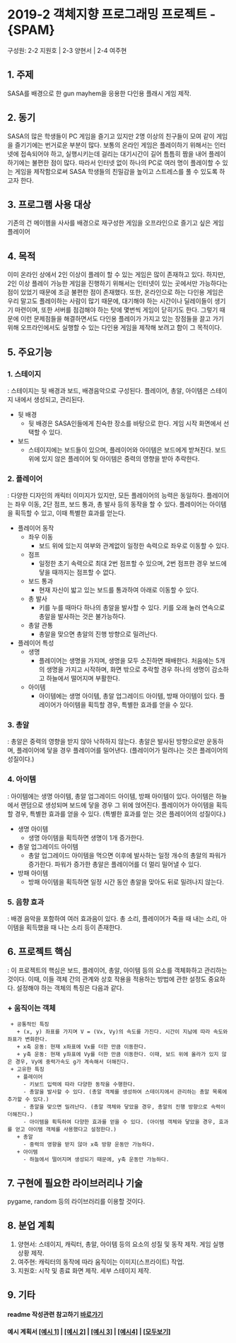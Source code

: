 # 2019-2 객체지향 프로그래밍 프로젝트 - **{SPAM}**
구성원: 2-2 지원호 | 2-3 양현서 | 2-4 여주현

## 1. 주제
 SASA를 배경으로 한 gun mayhem을 응용한 다인용 플래시 게임 제작.

## 2. 동기
SASA의 많은 학생들이 PC 게임을 즐기고 있지만 2명 이상의 친구들이 모여 같이 게임을 즐기기에는 번거로운 부분이 많다. 보통의 온라인 게임은 플레이하기 위해서는 인터넷에 접속되어야 하고, 실행시키는데 걸리는 대기시간이 길어 틈틈히 짬을 내어 플레이하기에는 불편한 점이 많다. 따라서 인터넷 없이 하나의 PC로 여러 명이 플레이할 수 있는 게임을 제작함으로써 SASA 학생들의 친밀감을 높이고 스트레스를 풀 수 있도록 하고자 한다.

## 3. 프로그램 사용 대상
기존의 건 메이헴을 사사를 배경으로 재구성한 게임을 오프라인으로 즐기고 싶은 게임 플레이어

## 4. 목적
 이미 온라인 상에서 2인 이상이 플레이 할 수 있는 게임은 많이 존재하고 있다. 하지만, 2인 이상 플레이 가능한 게임을 진행하기 위해서는 인터넷이 있는 곳에서만 가능하다는 점이 있었기 때문에 조금 불편한 점이 존재했다. 또한, 온라인으로 하는 다인용 게임은 우리 말고도 플레이하는 사람이 많기 때문에, 대기해야 하는 시간이나 딜레이들이 생기기 마련이며, 또한 서버를 점검해야 하는 탓에 몇번씩 게임이 닫히기도 한다. 그렇기 때문에 이런 문제점들을 해결하면서도 다인용 플레이가 가지고 있는 장점들을 끌고 가기 위해 오프라인에서도 실행할 수 있는 다인용 게임을 제작해 보려고 함이 그 목적이다. 

## 5. 주요기능
### 1. 스테이지
   : 스테이지는 뒷 배경과 보드, 배경음악으로 구성된다. 플레이어, 총알, 아이템은 스테이지 내에서 생성되고, 관리된다.
 + 뒷 배경
   - 뒷 배경은 SASA인들에게 친숙한 장소를 바탕으로 한다. 게임 시작 화면에서 선택할 수 있다.
 + 보드
   - 스테이지에는 보드들이 있으며, 플레이어와 아이템은 보드에게 받쳐진다. 보드 위에 있지 않은 플레이어 및 아이템은 중력의 영향을 받아 추락한다.

### 2. 플레이어
   : 다양한 디자인의 캐릭터 이미지가 있지만, 모든 플레이어의 능력은 동일하다. 플레이어는 좌우 이동, 2단 점프, 보드 통과, 총 발사 등의 동작을 할 수 있다. 플레이어는 아이템을 획득할 수 있고, 이때 특별한 효과를 얻는다.
 + 플레이어 동작
   + 좌우 이동
     - 보드 위에 있는지 여부와 관계없이 일정한 속력으로 좌우로 이동할 수 있다.
   + 점프
     - 일정한 초기 속력으로 최대 2번 점프할 수 있으며, 2번 점프한 경우 보드에 닿을 때까지는 점프할 수 없다.
   + 보드 통과
     - 현재 자신이 밟고 있는 보드를 통과하여 아래로 이동할 수 있다.
   + 총 발사
     - 키를 누를 때마다 하나의 총알을 발사할 수 있다. 키를 오래 눌러 연속으로 총알을 발사하는 것은 불가능하다.
   + 총알 관통
     - 총알을 맞으면 총알의 진행 방향으로 밀려난다.
 + 플레이어 특성
   + 생명
     - 플레이어는 생명을 가지며, 생명을 모두 소진하면 패배한다. 처음에는 5개의 생명을 가지고 시작하며, 화면 밖으로 추락할 경우 하나의 생명이 감소하고 하늘에서 떨어지며 부활한다.
   + 아이템
     - 아이템에는 생명 아이템, 총알 업그레이드 아이템, 방패 아이템이 있다. 플레이어가 아이템을 획득할 경우, 특별한 효과를 얻을 수 있다.

### 3. 총알
   : 총알은 중력의 영향을 받지 않아 낙하하지 않는다. 총알은 발사된 방향으로만 운동하며, 플레이어에 닿을 경우 플레이어를 밀어낸다. (플레이어가 밀려나는 것은 플레이어의 성질이다.)

### 4. 아이템
   : 아이템에는 생명 아이템, 총알 업그레이드 아이템, 방패 아이템이 있다. 아이템은 하늘에서 랜덤으로 생성되며 보드에 닿을 경우 그 위에 얹어진다. 플레이어가 아이템을 획득할 경우, 특별한 효과를 얻을 수 있다. (특별한 효과를 얻는 것은 플레이어의 성질이다.)
   + 생명 아이템
     + 생명 아이템을 획득하면 생명이 1개 증가한다.
   + 총알 업그레이드 아이템
     + 총알 업그레이드 아이템을 먹으면 이후에 발사하는 일정 개수의 총알의 파워가 증가한다. 파워가 증가한 총알은 플레이어를 더 멀리 밀어낼 수 있다.
   + 방패 아이템
     + 방패 아이템을 획득하면 일정 시간 동안 총알을 맞아도 뒤로 밀려나지 않는다.

### 5. 음향 효과
   : 배경 음악을 포함하여 여러 효과음이 있다. 총 소리, 플레이어가 죽을 때 내는 소리, 아이템을 획득했을 때 나는 소리 등이 존재한다.

## 6. 프로젝트 핵심
   : 이 프로젝트의 핵심은 보드, 플레이어, 총알, 아이템 등의 요소를 객체화하고 관리하는 것이다. 이때, 이들 객체 간의 관계와 상호 작용을 적용하는 방법에 관한 설정도 중요하다. 설정해야 하는 객체의 특징은 다음과 같다.
   ### + 움직이는 객체
     + 공통적인 특징
       + (x, y) 좌표를 가지며 V = (Vx, Vy)의 속도를 가진다. 시간이 지남에 따라 속도와 좌표가 변화한다.
       + x축 운동: 현재 x좌표에 Vx를 더한 만큼 이동한다.
       + y축 운동: 현재 y좌표에 Vy를 더한 만큼 이동한다. 이때, 보드 위에 올라가 있지 않은 경우, Vy에 중력가속도 g가 계속해서 더해진다.
     + 고유한 특징
       + 플레이어
         - 키보드 입력에 따라 다양한 동작을 수행한다.
         - 총알을 발사할 수 있다. (총알 객체를 생성하여 스테이지에서 관리하는 총알 목록에 추가할 수 있다.)
         - 총알을 맞으면 밀려난다. (총알 객체와 닿았을 경우, 총알의 진행 방향으로 속력이 더해진다.)
         - 아이템을 획득하여 다양한 효과를 얻을 수 있다. (아이템 객체와 닿았을 경우, 효과를 얻고 아이템 객체를 사용했다고 설정한다.)
       + 총알
         - 중력의 영향을 받지 않아 x축 방향 운동만 가능하다.
       + 아이템
         - 하늘에서 떨어지며 생성되기 때문에, y축 운동만 가능하다.

## 7. 구현에 필요한 라이브러리나 기술
pygame, random 등의 라이브러리를 이용할 것이다.


## 8. **분업 계획**
1. 양현서: 스테이지, 캐릭터, 총알, 아이템 등의 요소의 성질 및 동작 제작. 게임 실행 상황 제작.
2. 여주현: 캐릭터의 동작에 따라 움직이는 이미지(스프라이트) 작업. 
3. 지원호: 시작 및 종료 화면 제작. 세부 스테이지 제작.


## 9. 기타



#### readme 작성관련 참고하기 [바로가기](https://heropy.blog/2017/09/30/markdown/)

#### 예시 계획서 [[예시 1]](https://docs.google.com/document/d/1hcuGhTtmiTUxuBtr3O6ffrSMahKNhEj33woE02V-84U/edit?usp=sharing) | [[예시 2]](https://docs.google.com/document/d/1FmxTZvmrroOW4uZ34Xfyyk9ejrQNx6gtsB6k7zOvHYE/edit?usp=sharing) | [[예시 3]](https://github.com/goldmango328/2018-OOP-Python-Light) | [[예시4]](https://github.com/ssy05468/2018-OOP-Python-lightbulb) | [[모두보기]](https://github.com/kadragon/oop_project_ex/network/members)
